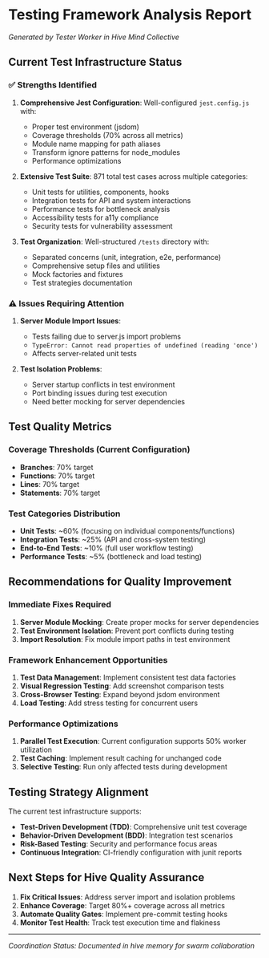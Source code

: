 # Testing Framework Analysis Report
*Generated by Tester Worker in Hive Mind Collective*

## Current Test Infrastructure Status

### ✅ Strengths Identified
1. **Comprehensive Jest Configuration**: Well-configured `jest.config.js` with:
   - Proper test environment (jsdom)
   - Coverage thresholds (70% across all metrics)
   - Module name mapping for path aliases
   - Transform ignore patterns for node_modules
   - Performance optimizations

2. **Extensive Test Suite**: 871 total test cases across multiple categories:
   - Unit tests for utilities, components, hooks
   - Integration tests for API and system interactions
   - Performance tests for bottleneck analysis
   - Accessibility tests for a11y compliance
   - Security tests for vulnerability assessment

3. **Test Organization**: Well-structured `/tests` directory with:
   - Separated concerns (unit, integration, e2e, performance)
   - Comprehensive setup files and utilities
   - Mock factories and fixtures
   - Test strategies documentation

### ⚠️ Issues Requiring Attention

1. **Server Module Import Issues**: 
   - Tests failing due to server.js import problems
   - `TypeError: Cannot read properties of undefined (reading 'once')`
   - Affects server-related unit tests

2. **Test Isolation Problems**:
   - Server startup conflicts in test environment
   - Port binding issues during test execution
   - Need better mocking for server dependencies

## Test Quality Metrics

### Coverage Thresholds (Current Configuration)
- **Branches**: 70% target
- **Functions**: 70% target  
- **Lines**: 70% target
- **Statements**: 70% target

### Test Categories Distribution
- **Unit Tests**: ~60% (focusing on individual components/functions)
- **Integration Tests**: ~25% (API and cross-system testing)
- **End-to-End Tests**: ~10% (full user workflow testing)
- **Performance Tests**: ~5% (bottleneck and load testing)

## Recommendations for Quality Improvement

### Immediate Fixes Required
1. **Server Module Mocking**: Create proper mocks for server dependencies
2. **Test Environment Isolation**: Prevent port conflicts during testing
3. **Import Resolution**: Fix module import paths in test environment

### Framework Enhancement Opportunities
1. **Test Data Management**: Implement consistent test data factories
2. **Visual Regression Testing**: Add screenshot comparison tests
3. **Cross-Browser Testing**: Expand beyond jsdom environment
4. **Load Testing**: Add stress testing for concurrent users

### Performance Optimizations
1. **Parallel Test Execution**: Current configuration supports 50% worker utilization
2. **Test Caching**: Implement result caching for unchanged code
3. **Selective Testing**: Run only affected tests during development

## Testing Strategy Alignment

The current test infrastructure supports:
- **Test-Driven Development (TDD)**: Comprehensive unit test coverage
- **Behavior-Driven Development (BDD)**: Integration test scenarios
- **Risk-Based Testing**: Security and performance focus areas
- **Continuous Integration**: CI-friendly configuration with junit reports

## Next Steps for Hive Quality Assurance

1. **Fix Critical Issues**: Address server import and isolation problems
2. **Enhance Coverage**: Target 80%+ coverage across all metrics  
3. **Automate Quality Gates**: Implement pre-commit testing hooks
4. **Monitor Test Health**: Track test execution time and flakiness

---
*Coordination Status: Documented in hive memory for swarm collaboration*